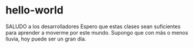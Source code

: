 # hello-world
SALUDO a los desarrolladores
Espero que estas clases sean suficientes para aprender a moverme por este mundo.
Supongo que con más o menos lluvia, hoy puede ser un gran día.
